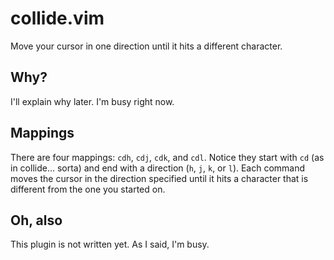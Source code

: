 collide.vim
===========

Move your cursor in one direction until it hits a different character.

Why?
----

I'll explain why later. I'm busy right now.

Mappings
--------

There are four mappings: `cdh`, `cdj`, `cdk`, and `cdl`. Notice they start with `cd` (as in collide... sorta) and end with a direction (`h`, `j`, `k`, or `l`). Each command moves the cursor in the direction specified until it hits a character that is different from the one you started on.

Oh, also
--------

This plugin is not written yet. As I said, I'm busy.
